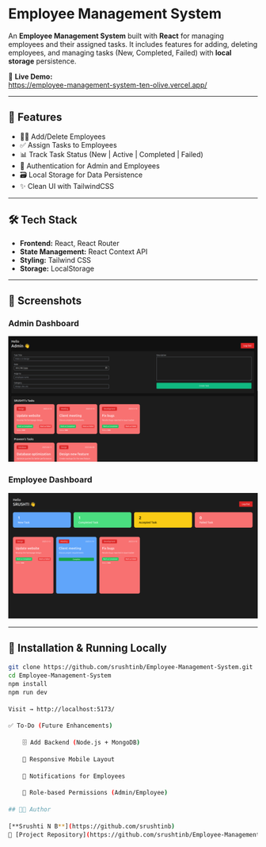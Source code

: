 # Employee Management System

An **Employee Management System** built with **React** for managing employees and their assigned tasks. It includes features for adding, deleting employees, and managing tasks (New, Completed, Failed) with **local storage** persistence.

🔗 **Live Demo:**  
https://employee-management-system-ten-olive.vercel.app/

---

## 📂 Features

- 👨‍💼 Add/Delete Employees
- ✅ Assign Tasks to Employees
- 📊 Track Task Status (New | Active | Completed | Failed)
- 🔐 Authentication for Admin and Employees
- 🗃️ Local Storage for Data Persistence
- ✨ Clean UI with TailwindCSS

---

## 🛠️ Tech Stack

- **Frontend:** React, React Router
- **State Management:** React Context API
- **Styling:** Tailwind CSS
- **Storage:** LocalStorage

---

## 📸 Screenshots

### Admin Dashboard
![Admin Dashboard](https://github.com/srushtinb/Employee-Management-System/blob/main/screenshots/AdminDashboard.png?raw=true)

### Employee Dashboard
![Employee Dashboard](https://github.com/srushtinb/Employee-Management-System/blob/main/screenshots/EmployeeDashboard.png?raw=true)

---

## 🚀 Installation & Running Locally

```bash
git clone https://github.com/srushtinb/Employee-Management-System.git
cd Employee-Management-System
npm install
npm run dev

Visit → http://localhost:5173/

✅ To-Do (Future Enhancements)

    🗄️ Add Backend (Node.js + MongoDB)

    📱 Responsive Mobile Layout

    🔔 Notifications for Employees

    👥 Role-based Permissions (Admin/Employee)

## 👩‍💻 Author

[**Srushti N B**](https://github.com/srushtinb)  
📁 [Project Repository](https://github.com/srushtinb/Employee-Management-System)




